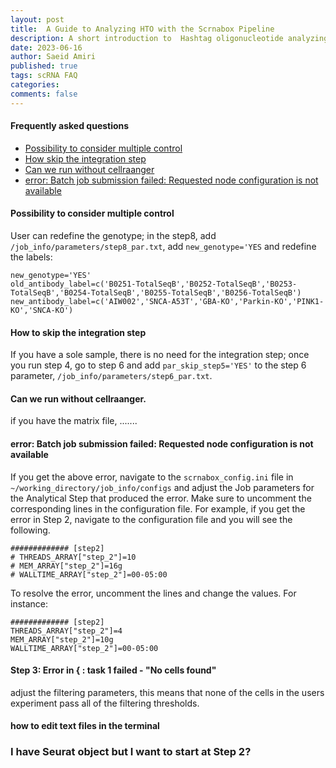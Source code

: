 ```yaml
---
layout: post
title:  A Guide to Analyzing HTO with the Scrnabox Pipeline
description: A short introduction to  Hashtag oligonucleotide analyzing using scrnabox pipeline
date: 2023-06-16
author: Saeid Amiri
published: true
tags: scRNA FAQ
categories: 
comments: false
---
```

#### Frequently asked questions

- [Possibility to consider multiple control](#possibility-to-consider-multiple-control)
- [How skip the integration step](#how-skip-the-integration-step)
- [Can we run without cellraanger](#can-we-run-without-cellraanger)
- [error: Batch job submission failed: Requested node configuration is not available](#error-batch-job-submission-failed-requested-node-configuration-is-not-available)
#### Possibility to consider multiple control
User can redefine the genotype; in the step8, add `/job_info/parameters/step8_par.txt`, add `new_genotype='YES` and redefine the labels: 

```
new_genotype='YES'
old_antibody_label=c('B0251-TotalSeqB','B0252-TotalSeqB','B0253-TotalSeqB','B0254-TotalSeqB','B0255-TotalSeqB','B0256-TotalSeqB')
new_antibody_label=c('AIW002','SNCA-A53T','GBA-KO','Parkin-KO','PINK1-KO','SNCA-KO')
```

#### How to skip the integration step
If you have a sole sample, there is no need for the integration step; once you run step 4, go to step 6 and add `par_skip_step5='YES'` to the step 6 parameter, `/job_info/parameters/step6_par.txt`.

#### Can we run without cellraanger. 
if you have the matrix file, .......

#### error: Batch job submission failed: Requested node configuration is not available
If you get the above error, navigate to the `scrnabox_config.ini` file in `~/working_directory/job_info/configs` and adjust the Job parameters for the Analytical Step that produced the error. Make sure to uncomment the corresponding lines in the configuration file. For example, if you get the error in Step 2, navigate to the configuration file and you will see the following.
```
############# [step2]
# THREADS_ARRAY["step_2"]=10
# MEM_ARRAY["step_2"]=16g
# WALLTIME_ARRAY["step_2"]=00-05:00
```
To resolve the error, uncomment the lines and change the values. For instance:
```
############# [step2]
THREADS_ARRAY["step_2"]=4
MEM_ARRAY["step_2"]=10g
WALLTIME_ARRAY["step_2"]=00-05:00
```

#### Step 3: Error in { : task 1 failed - "No cells found"

adjust the filtering parameters, this means that none of the cells in the users experiment pass all of the filtering thresholds. 


#### how to edit text files in the terminal


### I have Seurat object but I want to start at Step 2?






